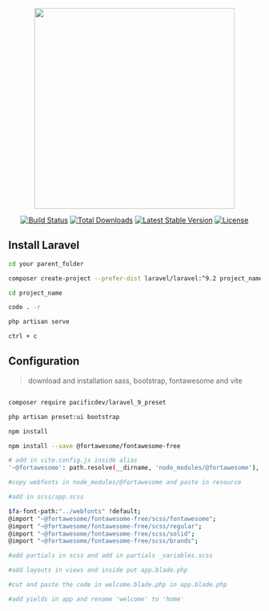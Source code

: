 <p align="center"><a href="https://laravel.com" target="_blank"><img src="https://raw.githubusercontent.com/laravel/art/master/logo-lockup/5%20SVG/2%20CMYK/1%20Full%20Color/laravel-logolockup-cmyk-red.svg" width="400"></a></p>

<p align="center">
<a href="https://travis-ci.org/laravel/framework"><img src="https://travis-ci.org/laravel/framework.svg" alt="Build Status"></a>
<a href="https://packagist.org/packages/laravel/framework"><img src="https://img.shields.io/packagist/dt/laravel/framework" alt="Total Downloads"></a>
<a href="https://packagist.org/packages/laravel/framework"><img src="https://img.shields.io/packagist/v/laravel/framework" alt="Latest Stable Version"></a>
<a href="https://packagist.org/packages/laravel/framework"><img src="https://img.shields.io/packagist/l/laravel/framework" alt="License"></a>
</p>

## Install Laravel

```bash
cd your parent_folder

composer create-project --prefer-dist laravel/laravel:^9.2 project_name

cd project_name

code . -r

php artisan serve

ctrl + c

```

## Configuration

>download and installation sass, bootstrap, fontawesome and vite

```bash

composer require pacificdev/laravel_9_preset

php artisan preset:ui bootstrap

npm install

npm install --save @fortawesome/fontawesome-free

# add in vite.config.js inside alias
'~@fortawesome': path.resolve(__dirname, 'node_modules/@fortawesome'),

#copy webfonts in node_modules/@fortawesome and paste in resource

#add in scss/app.scss

$fa-font-path:"../webfonts" !default;
@import "~@fortawesome/fontawesome-free/scss/fontawesome";
@import "~@fortawesome/fontawesome-free/scss/regular";
@import "~@fortawesome/fontawesome-free/scss/solid";
@import "~@fortawesome/fontawesome-free/scss/brands";

#add partials in scss and add in partials _variables.scss

#add layouts in views and inside put app.blade.php

#cut and paste the code in welcome.blade.php in app.blade.php

#add yields in app and rename 'welcome' to 'home'

```
